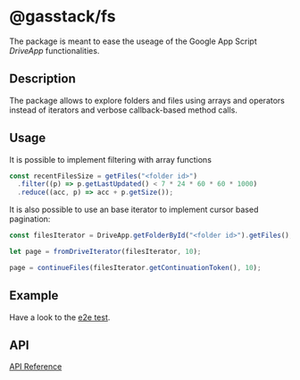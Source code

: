 # @gasstack/fs

The package is meant to ease the useage of the Google App Script _DriveApp_ functionalities.

## Description

The package allows to explore folders and files using arrays and operators instead of iterators and verbose callback-based method calls.

## Usage

It is possible to implement filtering with array functions

```ts
const recentFilesSize = getFiles("<folder id>")
  .filter((p) => p.getLastUpdated() < 7 * 24 * 60 * 60 * 1000)
  .reduce((acc, p) => acc + p.getSize());
```

It is also possible to use an base iterator to implement cursor based pagination:

```ts
const filesIterator = DriveApp.getFolderById("<folder id>").getFiles();

let page = fromDriveIterator(filesIterator, 10);

page = continueFiles(filesIterator.getContinuationToken(), 10);
```

## Example

Have a look to the [e2e test](main.e2e.ts).

## API

[API Reference](docs/modules.md)
